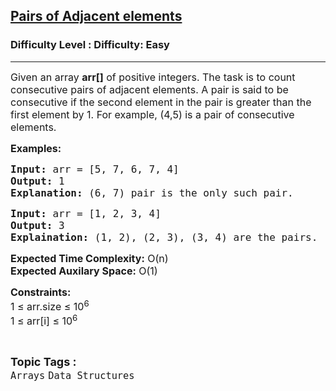 <h2><a href="https://www.geeksforgeeks.org/problems/pairs-of-adjacent-elements4814/1?page=1&category=Arrays&status=unsolved&sortBy=accuracy">Pairs of Adjacent elements</a></h2><h3>Difficulty Level : Difficulty: Easy</h3><hr><div class="problems_problem_content__Xm_eO" style="user-select: auto;"><p style="user-select: auto;"><span style="font-size: 12pt; user-select: auto;">Given an array <strong style="user-select: auto;">arr[]</strong> of positive integers. The task is to count consecutive pairs of adjacent elements. A pair is said to be consecutive if the second element in the pair is greater than the first element by 1. For example, (4,5) is a pair of consecutive elements.</span></p>
<p style="user-select: auto;"><span style="font-size: 12pt; user-select: auto;"><strong style="user-select: auto;">Examples:</strong></span></p>
<pre style="user-select: auto;"><span style="font-size: 12pt; user-select: auto;"><strong style="user-select: auto;">Input:</strong> arr = [5, 7, 6, 7, 4]
<strong style="user-select: auto;">Output:</strong> 1
<strong style="user-select: auto;">Explanation:</strong> (6, 7) pair is the only such pair.</span></pre>
<pre style="user-select: auto;"><span style="font-size: 12pt; user-select: auto;"><strong style="user-select: auto;">Input: </strong>arr = [1, 2, 3, 4]
<strong style="user-select: auto;">Output:</strong> 3
<strong style="user-select: auto;">Explaination:</strong> (1, 2), (2, 3), (3, 4) are the pairs.</span></pre>
<p style="user-select: auto;"><span style="font-size: 12pt; user-select: auto;"><strong style="user-select: auto;">Expected Time Complexity:</strong> O(n)<br style="user-select: auto;"><strong style="user-select: auto;">Expected Auxilary Space:</strong> O(1)</span></p>
<p style="user-select: auto;"><span style="font-size: 12pt; user-select: auto;"><strong style="user-select: auto;">Constraints:</strong><br style="user-select: auto;">1 ≤ arr.size ≤ 10<sup style="user-select: auto;">6</sup><br style="user-select: auto;">1 ≤ arr[i] ≤ 10<sup style="user-select: auto;">6</sup></span></p></div><br><p><span style=font-size:18px><strong>Topic Tags : </strong><br><code>Arrays</code>&nbsp;<code>Data Structures</code>&nbsp;